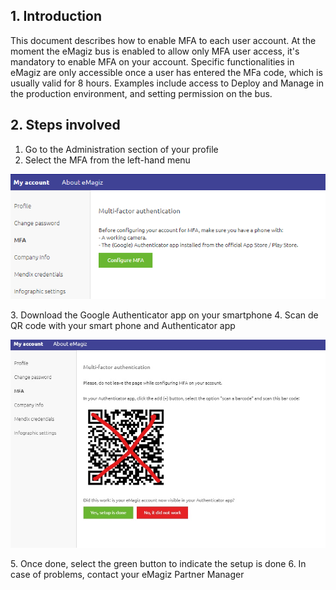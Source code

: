 ## 1. Introduction

This document describes how to enable MFA to each user account. At the moment the eMagiz bus is enabled to allow only MFA user access, it's mandatory to enable MFA on your account. Specific functionalities in eMagiz are only accessible once a user has entered the MFa code, which is usually valid for 8 hours. Examples include access to Deploy and Manage in the production environment, and setting permission on the bus.

## 2. Steps involved

1. Go to the Administration section of your profile
2. Select the MFA from the left-hand menu
<p align="center"><img  src="../../img/howto/add-mfa-userlevel-1.png"></p>
3. Download the Google Authenticator app on your smartphone
4. Scan de QR code with your smart phone and Authenticator app
<p align="center"><img  src="../../img/howto/add-mfa-userlevel-2.jpg"></p>
5. Once done, select the green button to indicate the setup is done
6. In case of problems, contact your eMagiz Partner Manager
